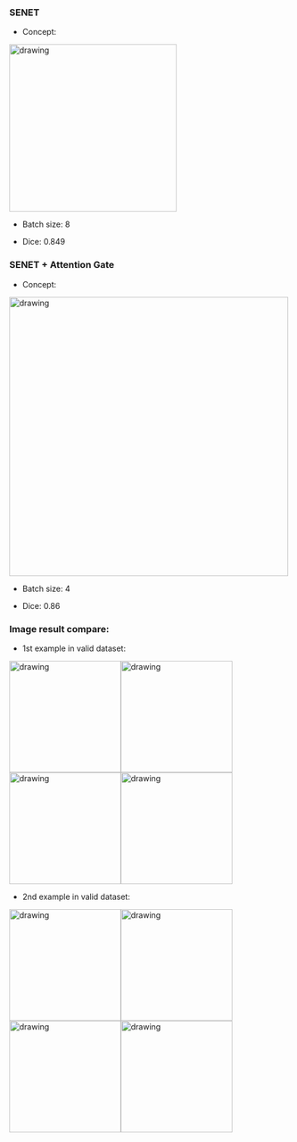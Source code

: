 ### SENET
  - Concept:
  <img src="https://user-images.githubusercontent.com/56510169/131803211-ec2d6dd8-a579-4b69-9ade-d75a241d52b9.png" alt="drawing" width="300"/>
  
  - Batch size: 8
  
  - Dice: 0.849

### SENET + Attention Gate
  - Concept:
  <img src="https://user-images.githubusercontent.com/56510169/131803546-2ac19767-69ed-4d48-842a-e92e413944f9.png" alt="drawing" width="500"/>
  
  - Batch size: 4
  
  - Dice: 0.86

### Image result compare:
- 1st example in valid dataset:

<img src="https://user-images.githubusercontent.com/56510169/131805578-5f577339-72c1-40b5-a022-3c72981f1133.png" alt="drawing" width="200"/><img src="https://user-images.githubusercontent.com/56510169/131806076-fdc38da5-d8c3-43a1-8ad9-c0b8e7c887f1.png" alt="drawing" width="200"/><img src="https://user-images.githubusercontent.com/56510169/131806379-b8e5c6d1-baf1-4bfb-9618-b9984213e280.png" alt="drawing" width="200"/><img src="https://user-images.githubusercontent.com/56510169/131805280-2c4a5153-cfc6-41b1-828e-74db01225f03.png" alt="drawing" width="200"/>

- 2nd example in valid dataset:

<img src="https://user-images.githubusercontent.com/56510169/131807484-ac2f0a7c-91bc-4eb3-8f11-b4893c719abc.png" alt="drawing" width="200"/><img src="https://user-images.githubusercontent.com/56510169/131807043-2319e171-4498-4e6f-bd1a-d431108a3402.png" alt="drawing" width="200"/><img src="https://user-images.githubusercontent.com/56510169/131807674-c89c865e-1b89-4c52-9c2c-17d835d8e3f9.png" alt="drawing" width="200"/><img src="https://user-images.githubusercontent.com/56510169/131807281-4ec5f261-dece-47da-99ee-2bf989d46c4b.png" alt="drawing" width="200"/>





